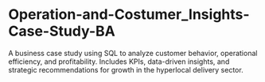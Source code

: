 # Operation-and-Costumer_Insights-Case-Study-BA
A business case study using SQL to analyze customer behavior, operational efficiency, and profitability. Includes KPIs, data-driven insights, and strategic recommendations for growth in the hyperlocal delivery sector.
